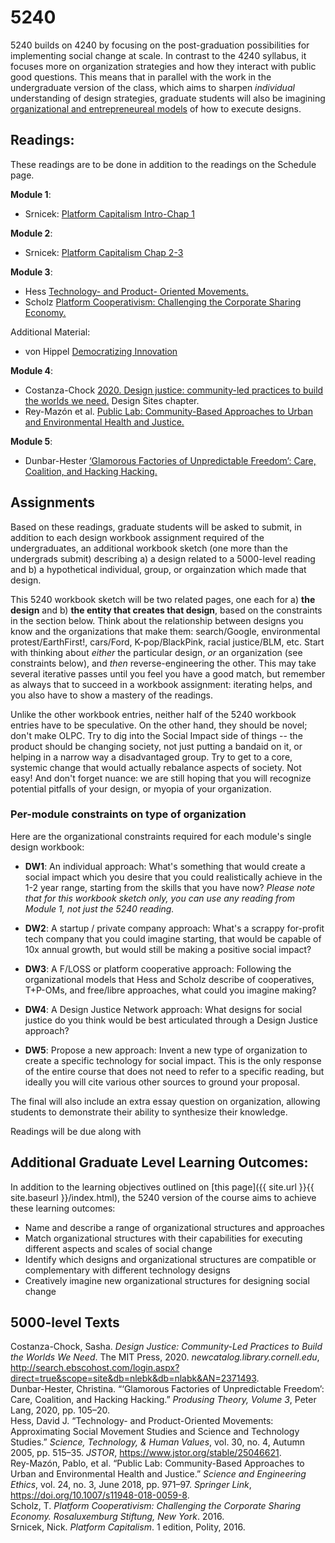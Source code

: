 <link rel="stylesheet" href="css/5240.css">

# 5240

5240 builds on 4240 by focusing on the post-graduation possibilities for implementing social change at scale. In contrast to the 4240 syllabus, it focuses more on organization strategies and how they interact with public good questions. This means that in parallel with the work in the undergraduate version of the class, which aims to sharpen *individual*  understanding of design strategies, graduate students will also be imagining [organizational and entrepreneureal models](https://en.wikipedia.org/wiki/Organization) of how to execute designs. 

## Readings:
These readings are to be done in addition to the readings on the Schedule page.

**Module 1**:
- Srnicek: [Platform Capitalism Intro-Chap 1](http://search.ebscohost.com/login.aspx?direct=true&db=nlebk&AN=1444285&site=ehost-live&ebv=EB&ppid=pp_10)

**Module 2**:
- Srnicek: [Platform Capitalism Chap 2-3](http://search.ebscohost.com/login.aspx?direct=true&db=nlebk&AN=1444285&site=ehost-live&ebv=EB&ppid=pp_10)

**Module 3**:
- Hess [Technology- and Product- Oriented Movements.](https://www.jstor.org/stable/25046621)
- Scholz [Platform Cooperativism: Challenging the Corporate Sharing Economy.](https://rosalux.nyc/wp-content/uploads/2020/11/RLS-NYC_platformcoop.pdf)

Additional Material:
- von Hippel [Democratizing Innovation](https://newcatalog.library.cornell.edu/catalog/5475437)

**Module 4**:
- Costanza-Chock [2020. Design justice: community-led practices to build the worlds we need.](https://design-justice.pubpub.org/pub/yvwnnz7b/release/1) Design Sites chapter.
- Rey-Mazón et al. [Public Lab: Community-Based Approaches to Urban and Environmental Health and Justice.](https://doi.org/10.1007/s11948-018-0059-8)

**Module 5**:
- Dunbar-Hester [‘Glamorous Factories of Unpredictable Freedom’: Care, Coalition, and Hacking Hacking.](https://hcommons.org/deposits/objects/hc:40560/datastreams/CONTENT/content)

## Assignments
Based on these readings, graduate students will be asked to submit, in addition to each design workbook assignment required of the undergraduates, an additional workbook sketch (one more than the undergrads submit) describing a) a design related to a 5000-level reading and b) a hypothetical individual, group, or orgainzation which made that design.

This 5240 workbook sketch will be two related pages, one each for a) **the design** and b) **the entity that creates that design**, based on the constraints in the section below. Think about the relationship between designs you know and the organizations that make them: search/Google, environmental protest/EarthFirst!, cars/Ford, K-pop/BlackPink, racial justice/BLM, etc. Start with thinking about *either*  the particular design, *or*  an organization (see constraints below), and *then*  reverse-engineering the other. This may take several iterative passes until you feel you have a good match, but remember as always that to succeed in a workbook assignment: iterating helps, and you also have to show a mastery of the readings.

Unlike the other workbook entries, neither half of the 5240 workbook entries have to be speculative. On the other hand, they should be novel; don't make OLPC. Try to dig into the Social Impact side of things -- the product should be changing society, not just putting a bandaid on it, or helping in a narrow way a disadvantaged group. Try to get to a core, systemic change that would actually rebalance aspects of society. Not easy! And don't forget nuance: we are still hoping that you will recognize potential pitfalls of your design, or myopia of your organization.

### Per-module constraints on type of organization
Here are the organizational constraints required for each module's single design workbook:
- **DW1**: An individual approach: What's something that would create a social impact which you desire that you could realistically achieve in the 1-2 year range, starting from the skills that you have now? *Please note that for this workbook sketch only, you can use any reading from Module 1, not just the 5240 reading.*

- **DW2**: A startup / private company approach: What's a scrappy for-profit tech company that you could imagine starting, that would be capable of 10x annual growth, but would still be making a positive social impact?

- **DW3**: A F/LOSS or platform cooperative approach: Following the organizational models that Hess and Scholz describe of cooperatives, T+P-OMs, and free/libre approaches, what could you imagine making?

- **DW4**: A Design Justice Network approach: What designs for social justice do you think would be best articulated through a Design Justice approach?

- **DW5**: Propose a new approach: Invent a new type of organization to create a specific technology for social impact. This is the only response of the entire course that does not need to refer to a specific reading, but ideally you will cite various other sources to ground your proposal.

The final will also include an extra essay question on organization, allowing students to demonstrate their ability to synthesize their knowledge.

Readings will be due along with

## Additional Graduate Level Learning Outcomes:

In addition to the learning objectives outlined on [this page]({{ site.url }}{{ site.baseurl }}/index.html), the 5240 version of the course aims to achieve these learning outcomes:
- Name and describe a range of organizational structures and approaches
- Match organizational structures with their capabilities for executing different aspects and scales of social change
- Identify which designs and organizational structures are compatible or complementary with different technology designs
- Creatively imagine new organizational structures for designing social change

## 5000-level Texts

<div class="csl-bib-body">
  <div class="csl-entry">Costanza-Chock, Sasha. <i>Design Justice: Community-Led Practices to Build the Worlds We Need</i>. The MIT Press, 2020. <i>newcatalog.library.cornell.edu</i>, <a href="http://search.ebscohost.com/login.aspx?direct=true&amp;scope=site&amp;db=nlebk&amp;db=nlabk&amp;AN=2371493">http://search.ebscohost.com/login.aspx?direct=true&amp;scope=site&amp;db=nlebk&amp;db=nlabk&amp;AN=2371493</a>.</div>
  <span class="Z3988" title="url_ver=Z39.88-2004&amp;ctx_ver=Z39.88-2004&amp;rfr_id=info%3Asid%2Fzotero.org%3A2&amp;rft_id=urn%3Aisbn%3A978-0-262-35686-2&amp;rft_val_fmt=info%3Aofi%2Ffmt%3Akev%3Amtx%3Abook&amp;rft.genre=book&amp;rft.btitle=Design%20justice%3A%20community-led%20practices%20to%20build%20the%20worlds%20we%20need&amp;rft.place=Cambridge&amp;rft.publisher=The%20MIT%20Press&amp;rft.aufirst=Sasha&amp;rft.aulast=Costanza-Chock&amp;rft.au=Sasha%20Costanza-Chock&amp;rft.date=2020&amp;rft.isbn=978-0-262-35686-2&amp;rft.language=English"></span>
  <div class="csl-entry">Dunbar-Hester, Christina. “‘Glamorous Factories of Unpredictable Freedom’: Care, Coalition, and Hacking Hacking.” <i>Produsing Theory, Volume 3</i>, Peter Lang, 2020, pp. 105–20.</div>
  <span class="Z3988" title="url_ver=Z39.88-2004&amp;ctx_ver=Z39.88-2004&amp;rfr_id=info%3Asid%2Fzotero.org%3A2&amp;rft_val_fmt=info%3Aofi%2Ffmt%3Akev%3Amtx%3Ajournal&amp;rft.genre=article&amp;rft.atitle=%E2%80%9CGlamorous%20factories%20of%20unpredictable%20freedom%E2%80%9D%3A%20Care%2C%20Coalition%2C%20and%20Hacking%20Hacking&amp;rft.jtitle=Produsing%20Theory%2C%20volume%203&amp;rft.aufirst=Christina&amp;rft.aulast=Dunbar-Hester&amp;rft.au=Christina%20Dunbar-Hester&amp;rft.date=2020&amp;rft.pages=105-120&amp;rft.spage=105&amp;rft.epage=120&amp;rft.language=en-US"></span>
  <div class="csl-entry">Hess, David J. “Technology- and Product-Oriented Movements: Approximating Social Movement Studies and Science and Technology Studies.” <i>Science, Technology, &amp; Human Values</i>, vol. 30, no. 4, Autumn 2005, pp. 515–35. <i>JSTOR</i>, <a href="https://www.jstor.org/stable/25046621">https://www.jstor.org/stable/25046621</a>.</div>
  <span class="Z3988" title="url_ver=Z39.88-2004&amp;ctx_ver=Z39.88-2004&amp;rfr_id=info%3Asid%2Fzotero.org%3A2&amp;rft_id=info%3Adoi%2F10.2307%2F25046621&amp;rft_val_fmt=info%3Aofi%2Ffmt%3Akev%3Amtx%3Ajournal&amp;rft.genre=article&amp;rft.atitle=Technology-%20and%20Product-Oriented%20Movements%3A%20Approximating%20Social%20Movement%20Studies%20and%20Science%20and%20Technology%20Studies&amp;rft.jtitle=Science%2C%20Technology%2C%20%26%20Human%20Values&amp;rft.volume=30&amp;rft.issue=4&amp;rft.aufirst=David%20J.&amp;rft.aulast=Hess&amp;rft.au=David%20J.%20Hess&amp;rft.date=2005&amp;rft.pages=515-535&amp;rft.spage=515&amp;rft.epage=535&amp;rft.issn=01622439"></span>
  <div class="csl-entry">Rey-Mazón, Pablo, et al. “Public Lab: Community-Based Approaches to Urban and Environmental Health and Justice.” <i>Science and Engineering Ethics</i>, vol. 24, no. 3, June 2018, pp. 971–97. <i>Springer Link</i>, <a href="https://doi.org/10.1007/s11948-018-0059-8">https://doi.org/10.1007/s11948-018-0059-8</a>.</div>
  <span class="Z3988" title="url_ver=Z39.88-2004&amp;ctx_ver=Z39.88-2004&amp;rfr_id=info%3Asid%2Fzotero.org%3A2&amp;rft_id=info%3Adoi%2F10.1007%2Fs11948-018-0059-8&amp;rft_val_fmt=info%3Aofi%2Ffmt%3Akev%3Amtx%3Ajournal&amp;rft.genre=article&amp;rft.atitle=Public%20Lab%3A%20Community-Based%20Approaches%20to%20Urban%20and%20Environmental%20Health%20and%20Justice&amp;rft.jtitle=Science%20and%20Engineering%20Ethics&amp;rft.stitle=Sci%20Eng%20Ethics&amp;rft.volume=24&amp;rft.issue=3&amp;rft.aufirst=Pablo&amp;rft.aulast=Rey-Maz%C3%B3n&amp;rft.au=Pablo%20Rey-Maz%C3%B3n&amp;rft.au=Hagit%20Keysar&amp;rft.au=Shannon%20Dosemagen&amp;rft.au=Catherine%20D%E2%80%99Ignazio&amp;rft.au=Don%20Blair&amp;rft.date=2018-06-01&amp;rft.pages=971-997&amp;rft.spage=971&amp;rft.epage=997&amp;rft.issn=1471-5546&amp;rft.language=en"></span>
  <div class="csl-entry">Scholz, T. <i>Platform Cooperativism: Challenging the Corporate Sharing Economy. Rosaluxemburg Stiftung, New York</i>. 2016.</div>
  <span class="Z3988" title="url_ver=Z39.88-2004&amp;ctx_ver=Z39.88-2004&amp;rfr_id=info%3Asid%2Fzotero.org%3A2&amp;rft_val_fmt=info%3Aofi%2Ffmt%3Akev%3Amtx%3Abook&amp;rft.genre=book&amp;rft.btitle=Platform%20Cooperativism%3A%20Challenging%20the%20Corporate%20Sharing%20Economy.%20Rosaluxemburg%20Stiftung%2C%20New%20York&amp;rft.aufirst=T.&amp;rft.aulast=Scholz&amp;rft.au=T.%20Scholz&amp;rft.date=2016"></span>
  <div class="csl-entry">Srnicek, Nick. <i>Platform Capitalism</i>. 1 edition, Polity, 2016.</div>
  <span class="Z3988" title="url_ver=Z39.88-2004&amp;ctx_ver=Z39.88-2004&amp;rfr_id=info%3Asid%2Fzotero.org%3A2&amp;rft_id=urn%3Aisbn%3A978-1-5095-0487-9&amp;rft_val_fmt=info%3Aofi%2Ffmt%3Akev%3Amtx%3Abook&amp;rft.genre=book&amp;rft.btitle=Platform%20Capitalism&amp;rft.place=Cambridge%2C%20UK%20%3B%20Malden%2C%20MA&amp;rft.publisher=Polity&amp;rft.edition=1%20edition&amp;rft.aufirst=Nick&amp;rft.aulast=Srnicek&amp;rft.au=Nick%20Srnicek&amp;rft.date=2016-12-27&amp;rft.tpages=120&amp;rft.isbn=978-1-5095-0487-9&amp;rft.language=English"></span>
</div>
